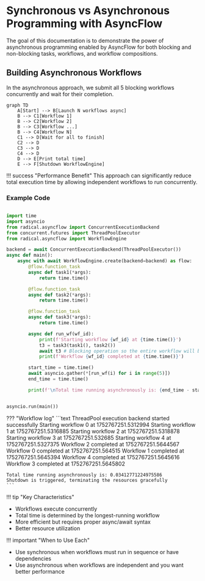 # Synchronous vs Asynchronous Programming with AsyncFlow

The goal of this documentation is to demonstrate the power of asynchronous programming enabled by AsyncFlow for both blocking and non-blocking tasks, workflows, and workflow compositions.


## Building Asynchronous Workflows
In the asynchronous approach, we submit all 5 blocking workflows concurrently and wait for their completion.

```mermaid
graph TD
    A[Start] --> B[Launch N workflows async]
    B --> C1[Workflow 1]
    B --> C2[Workflow 2]
    B --> C3[Workflow ...]
    B --> C4[Workflow N]
    C1 --> D[Wait for all to finish]
    C2 --> D
    C3 --> D
    C4 --> D
    D --> E[Print total time]
    E --> F[Shutdown WorkflowEngine]
```

!!! success "Performance Benefit"
This approach can significantly reduce total execution time by allowing independent workflows to run concurrently.


### Example Code

```python

import time
import asyncio
from radical.asyncflow import ConcurrentExecutionBackend
from concurrent.futures import ThreadPoolExecutor
from radical.asyncflow import WorkflowEngine

backend = await ConcurrentExecutionBackend(ThreadPoolExecutor())
async def main():
    async with await WorkflowEngine.create(backend=backend) as flow:
        @flow.function_task
        async def task1(*args):
            return time.time()

        @flow.function_task
        async def task2(*args):
            return time.time()

        @flow.function_task
        async def task3(*args):
            return time.time()

        async def run_wf(wf_id):
            print(f'Starting workflow {wf_id} at {time.time()}')
            t3 = task3(task1(), task2())
            await t3 # Blocking operation so the entire workflow will block
            print(f'Workflow {wf_id} completed at {time.time()}')

        start_time = time.time()
        await asyncio.gather(*[run_wf(i) for i in range(5)])
        end_time = time.time()

        print(f'\nTotal time running asynchronously is: {end_time - start_time}')


asyncio.run(main())
```

??? "Workflow log"
    ```text
    ThreadPool execution backend started successfully
    Starting workflow 0 at 1752767251.5312994
    Starting workflow 1 at 1752767251.5316885
    Starting workflow 2 at 1752767251.5318878
    Starting workflow 3 at 1752767251.532685
    Starting workflow 4 at 1752767251.5327375
    Workflow 2 completed at 1752767251.5644567
    Workflow 0 completed at 1752767251.564515
    Workflow 1 completed at 1752767251.5645394
    Workflow 4 completed at 1752767251.5645616
    Workflow 3 completed at 1752767251.5645802

    Total time running asynchronously is: 0.03412771224975586
    Shutdown is triggered, terminating the resources gracefully
    ```


!!! tip "Key Characteristics"
- Workflows execute concurrently
- Total time is determined by the longest-running workflow
- More efficient but requires proper async/await syntax
- Better resource utilization



!!! important "When to Use Each"
- Use synchronous when workflows must run in sequence or have dependencies
- Use asynchronous when workflows are independent and you want better performance
